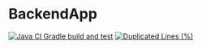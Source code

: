 # BackendApp

[![Java CI Gradle build and test](https://github.com/DaJaime/BackendApp/actions/workflows/gradle_build.yml/badge.svg?branch=main)](https://github.com/DaJaime/BackendApp/actions/workflows/gradle_build.yml)
[![Duplicated Lines (%)](https://sonarcloud.io/api/project_badges/measure?project=DaJaime_BackendApp&metric=duplicated_lines_density)](https://sonarcloud.io/summary/new_code?id=DaJaime_BackendApp)